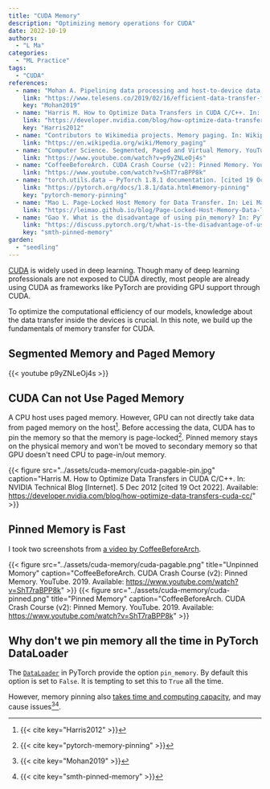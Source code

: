 ```yaml
---
title: "CUDA Memory"
description: "Optimizing memory operations for CUDA"
date: 2022-10-19
authors:
  - "L Ma"
categories:
  - "ML Practice"
tags:
  - "CUDA"
references:
  - name: "Mohan A. Pipelining data processing and host-to-device data transfer. In: Telesens [Internet]. [cited 17 Oct 2022]. Available: https://www.telesens.co/2019/02/16/efficient-data-transfer-from-paged-memory-to-gpu-using-multi-threading/"
    link: "https://www.telesens.co/2019/02/16/efficient-data-transfer-from-paged-memory-to-gpu-using-multi-threading/"
    key: "Mohan2019"
  - name: "Harris M. How to Optimize Data Transfers in CUDA C/C++. In: NVIDIA Technical Blog [Internet]. 5 Dec 2012 [cited 19 Oct 2022]. Available: https://developer.nvidia.com/blog/how-optimize-data-transfers-cuda-cc/"
    link: "https://developer.nvidia.com/blog/how-optimize-data-transfers-cuda-cc/"
    key: "Harris2012"
  - name: "Contributors to Wikimedia projects. Memory paging. In: Wikipedia [Internet]. 7 Oct 2022 [cited 19 Oct 2022]. Available: https://en.wikipedia.org/wiki/Memory_paging"
    link: "https://en.wikipedia.org/wiki/Memory_paging"
  - name: "Computer Science. Segmented, Paged and Virtual Memory. YouTube. 2019. Available: https://www.youtube.com/watch?v=p9yZNLeOj4s"
    link: "https://www.youtube.com/watch?v=p9yZNLeOj4s"
  - name: "CoffeeBeforeArch. CUDA Crash Course (v2): Pinned Memory. YouTube. 2019. Available: https://www.youtube.com/watch?v=ShT7raBPP8k"
    link: "https://www.youtube.com/watch?v=ShT7raBPP8k"
  - name: "torch.utils.data — PyTorch 1.8.1 documentation. [cited 19 Oct 2022]. Available: https://pytorch.org/docs/1.8.1/data.html#memory-pinning"
    link: "https://pytorch.org/docs/1.8.1/data.html#memory-pinning"
    key: "pytorch-memory-pinning"
  - name: "Mao L. Page-Locked Host Memory for Data Transfer. In: Lei Mao’s Log Book [Internet]. 26 Jun 2021 [cited 19 Oct 2022]. Available: https://leimao.github.io/blog/Page-Locked-Host-Memory-Data-Transfer/"
    link: "https://leimao.github.io/blog/Page-Locked-Host-Memory-Data-Transfer/"
  - name: "Gao Y. What is the disadvantage of using pin_memory? In: PyTorch Forums [Internet]. 6 Apr 2017 [cited 19 Oct 2022]. Available: https://discuss.pytorch.org/t/what-is-the-disadvantage-of-using-pin-memory/1702"
    link: "https://discuss.pytorch.org/t/what-is-the-disadvantage-of-using-pin-memory/1702/2"
    key: "smth-pinned-memory"
garden:
  - "seedling"
---
```


[CUDA](https://en.wikipedia.org/wiki/CUDA) is widely used in deep learning. Though many of deep learning professionals are not exposed to CUDA directly, most people are already using CUDA as frameworks like PyTorch are providing GPU support through CUDA.

To optimize the computational efficiency of our models, knowledge about the data transfer inside the devices is crucial. In this note, we build up the fundamentals of memory transfer for CUDA.

## Segmented Memory and Paged Memory

{{< youtube p9yZNLeOj4s >}}


## CUDA Can not Use Paged Memory

A CPU host uses paged memory. However, GPU can not directly take data from paged memory on the host[^Harris2012]. Before accessing the data, CUDA has to pin the memory so that the memory is page-locked[^pytorch-memory-pinning]. Pinned memory stays on the physical memory and won't be moved to secondary memory so that GPU doesn't need CPU to page-in/out memory.

{{< figure src="../assets/cuda-memory/cuda-pagable-pin.jpg" caption="Harris M. How to Optimize Data Transfers in CUDA C/C++. In: NVIDIA Technical Blog [Internet]. 5 Dec 2012 [cited 19 Oct 2022]. Available: https://developer.nvidia.com/blog/how-optimize-data-transfers-cuda-cc/" >}}


## Pinned Memory is Fast

I took two screenshots from [a video by CoffeeBeforeArch](https://www.youtube.com/watch?v=ShT7raBPP8k).


{{< figure src="../assets/cuda-memory/cuda-pagable.png" title="Unpinned Momory" caption="CoffeeBeforeArch. CUDA Crash Course (v2): Pinned Memory. YouTube. 2019. Available: https://www.youtube.com/watch?v=ShT7raBPP8k" >}}
{{< figure src="../assets/cuda-memory/cuda-pinned.png" title="Pinned Memory" caption="CoffeeBeforeArch. CUDA Crash Course (v2): Pinned Memory. YouTube. 2019. Available: https://www.youtube.com/watch?v=ShT7raBPP8k" >}}

## Why don't we pin memory all the time in PyTorch DataLoader

The [`DataLoader`](https://pytorch.org/docs/stable/data.html#torch.utils.data.DataLoader) in PyTorch provide the option `pin_memory`. By default this option is set to `False`. It is tempting to set this to `True` all the time.

However, memory pinning also [takes time and computing capacity](https://www.telesens.co/2019/02/16/efficient-data-transfer-from-paged-memory-to-gpu-using-multi-threading/#Dataloader_in_PyTorch_10), and may cause issues[^Mohan2019][^smth-pinned-memory].


[^Harris2012]: {{< cite key="Harris2012" >}}
[^pytorch-memory-pinning]: {{< cite key="pytorch-memory-pinning" >}}
[^Mohan2019]: {{< cite key="Mohan2019" >}}
[^smth-pinned-memory]: {{< cite key="smth-pinned-memory" >}}
